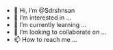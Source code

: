 - 👋 Hi, I’m @Sdrshnsan
- 👀 I’m interested in ...
- 🌱 I’m currently learning ...
- 💞️ I’m looking to collaborate on ...
- 📫 How to reach me ...

<!---
Sdrshnsan/Sdrshnsan is a ✨ special ✨ repository because its `README.md` (this file) appears on your GitHub profile.
You can click the Preview link to take a look at your changes.
--->
